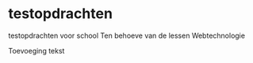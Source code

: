 # testopdrachten
testopdrachten voor school 
Ten behoeve van de lessen Webtechnologie


Toevoeging tekst
